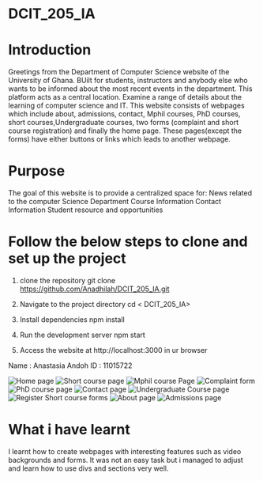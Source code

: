 # DCIT_205_IA


 # Introduction
Greetings from the Department of Computer Science website of the University of Ghana. BUilt for students, instructors
 and anybody else who wants to be informed about the most recent events in the department. This platform acts as a central 
 location. Examine a range of details about the learning of computer science and IT. This website consists of webpages which
  include about, admissions, contact, Mphil courses, PhD courses, short courses,Undergraduate courses, two forms (complaint and short course registration) and finally the home page. These pages(except the forms) have either buttons or links which leads to another webpage.

# Purpose
  The goal of this website is to provide a centralized space for:
    News related to the computer Science Department
    Course Information
    Contact Information
    Student resource and opportunities


# Follow the below steps to clone and set up the project
1. clone the repository 
git clone <https://github.com/Anadhilah/DCIT_205_IA.git>

2. Navigate to the project directory
cd < DCIT_205_IA>

3. Install dependencies
npm install

4. Run the development server
npm start

5. Access the website at
 http://localhost:3000 in ur browser

 Name : Anastasia Andoh
 ID : 11015722

![Home page](<Sreenshot\127.0.0.1_5500_index.html (2).png>)
![Short course page](Sreenshot/127.0.0.1_5500_ShortCourses.html.png)
![Mphil course Page](Sreenshot/127.0.0.1_5500_MPhil.html.png)
![Complaint form](Sreenshot/127.0.0.1_5500_comForms.html.png)
![PhD course page](<Sreenshot/127.0.0.1_5500_PHD.html (2).png>)
![Contact page](Sreenshot/127.0.0.1_5500_contact.html.png)
![Undergraduate Course page](Sreenshot/127.0.0.1_5500_UnderCourses.html.png)
![ Register Short course forms](Sreenshot/127.0.0.1_5500_forms.html.png)
![About page](Sreenshot/127.0.0.1_5500_About.html.png)
![Admissions page](Sreenshot/127.0.0.1_5500_admissions.html.png)

# What i have learnt
I learnt how to create webpages with interesting features such as video backgrounds and forms. It was not an easy task but i 
managed to adjust and learn how to use divs and sections very well.
